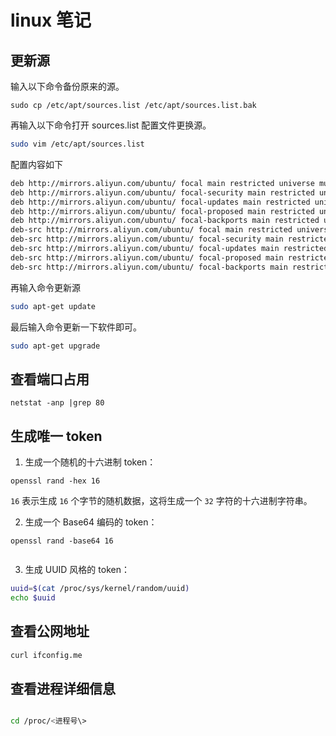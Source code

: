 # linux 笔记

## 更新源

输入以下命令备份原来的源。

```shell
sudo cp /etc/apt/sources.list /etc/apt/sources.list.bak
```

再输入以下命令打开 sources.list 配置文件更换源。

```bash
sudo vim /etc/apt/sources.list
```

配置内容如下

```bash
deb http://mirrors.aliyun.com/ubuntu/ focal main restricted universe multiverse
deb http://mirrors.aliyun.com/ubuntu/ focal-security main restricted universe multiverse
deb http://mirrors.aliyun.com/ubuntu/ focal-updates main restricted universe multiverse
deb http://mirrors.aliyun.com/ubuntu/ focal-proposed main restricted universe multiverse
deb http://mirrors.aliyun.com/ubuntu/ focal-backports main restricted universe multiverse
deb-src http://mirrors.aliyun.com/ubuntu/ focal main restricted universe multiverse
deb-src http://mirrors.aliyun.com/ubuntu/ focal-security main restricted universe multiverse
deb-src http://mirrors.aliyun.com/ubuntu/ focal-updates main restricted universe multiverse
deb-src http://mirrors.aliyun.com/ubuntu/ focal-proposed main restricted universe multiverse
deb-src http://mirrors.aliyun.com/ubuntu/ focal-backports main restricted universe multiverse
```

再输入命令更新源

```bash
sudo apt-get update
```

最后输入命令更新一下软件即可。

```bash
sudo apt-get upgrade
```

## 查看端口占用

`netstat -anp |grep 80`

## 生成唯一 token

1. 生成一个随机的十六进制 token：

```shell
openssl rand -hex 16

```

`16` 表示生成 `16` 个字节的随机数据，这将生成一个 `32` 字符的十六进制字符串。

2. 生成一个 Base64 编码的 token：

```shell
openssl rand -base64 16


```

3. 生成 UUID 风格的 token：

```bash
uuid=$(cat /proc/sys/kernel/random/uuid)
echo $uuid

```


## 查看公网地址

```bash
curl ifconfig.me
```


## 查看进程详细信息

```bash 

cd /proc/<进程号\>
```
